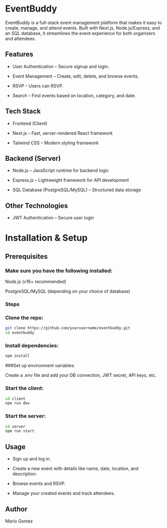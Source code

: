 # EventBuddy

EventBuddy is a full-stack event management platform that makes it easy to create, manage, and attend events. Built with Next.js, Node.js/Express, and an SQL database, it streamlines the event experience for both organizers and attendees.

## Features

* User Authentication – Secure signup and login.

* Event Management – Create, edit, delete, and browse events.

* RSVP  – Users can RSVP.

* Search – Find events based on location, category, and date.

## Tech Stack

* Frontend (Client)

* Next.js – Fast, server-rendered React framework

* Tailwind CSS – Modern styling framework

## Backend (Server)

* Node.js – JavaScript runtime for backend logic

* Express.js – Lightweight framework for API development

* SQL Database (PostgreSQL/MySQL) – Structured data storage

## Other Technologies

* JWT Authentication – Secure user login



# Installation & Setup

## Prerequisites

### Make sure you have the following installed:

Node.js (v16+ recommended)

PostgreSQL/MySQL (depending on your choice of database)

### Steps

### Clone the repo:

```bash
git clone https://github.com/yourusername/eventbuddy.git
cd eventbuddy
```
### Install dependencies:

```bash
npm install
```

###Set up environment variables:

Create a .env file and add your DB connection, JWT secret, API keys, etc.

### Start the client:

``` bash
cd client
npm run dev
```

### Start the server:

```bash
cd server
npm run start
```

## Usage

* Sign up and log in.

* Create a new event with details like name, date, location, and description.

* Browse events and RSVP.

* Manage your created events and track attendees.

## Author

Mario Gomez
